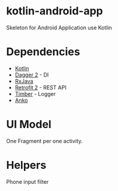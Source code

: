# kotlin-android-app
Skeleton for Android Application use Kotlin

# Dependencies
 * [Kotlin](http://kotlinlang.org/)
 * [Dagger 2](https://github.com/google/dagger) - DI
 * [RxJava](https://github.com/ReactiveX/RxJava)
 * [Retrofit 2](https://github.com/square/retrofit) - REST API
 * [Timber](https://github.com/JakeWharton/timber) - Logger
 * [Anko](https://github.com/Kotlin/anko)
 
# UI Model
One Fragment per one activity.

# Helpers
Phone input filter
